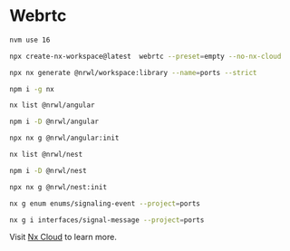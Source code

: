 # Webrtc

```sh
nvm use 16
```

```sh
npx create-nx-workspace@latest  webrtc --preset=empty --no-nx-cloud
```

```sh
npx nx generate @nrwl/workspace:library --name=ports --strict
```

```sh
npm i -g nx
```

```sh
nx list @nrwl/angular
```

```sh
npm i -D @nrwl/angular
```

```sh
npx nx g @nrwl/angular:init
```

```sh
nx list @nrwl/nest
```

```sh
npm i -D @nrwl/nest
```

```sh
npx nx g @nrwl/nest:init
```

```sh
nx g enum enums/signaling-event --project=ports
```

```sh
nx g i interfaces/signal-message --project=ports
```

Visit [Nx Cloud](https://nx.app/) to learn more.
